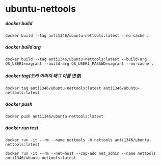 # ubuntu-nettools

##### docker build
```
docker build --tag anti1346/ubuntu-nettools:latest --no-cache .
```
##### docker build arg
```
docker build --tag anti1346/ubuntu-nettools:latest --build-arg OS_USER1=vagrant --build-arg OS_USER1_PASSWD=vagrant --no-cache .
```
##### docker tag(도커 이미지 태그 이름 변경)
```
docker tag anti1346/ubuntu-nettools:latest anti1346/ubuntu-nettools:latest
```
##### docker push
```
docker push anti1346/ubuntu-nettools:latest
```
##### docker run test
```
docker run -it --rm --name nettools -h nettools anti1346/ubuntu-nettools:latest
```
```
docker run -it --rm --net=host --cap-add net_admin --name nettools anti1346/ubuntu-nettools:latest
```
